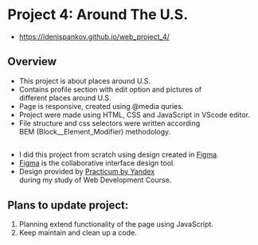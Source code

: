 # Project 4: Around The U.S.
* https://idenispankov.github.io/web_project_4/

## Overview

* This project is about places around U.S.
* Contains profile section with edit option and pictures of  
different places around U.S.
* Page is responsive, created using @media quries.
* Project were made using HTML, CSS and JavaScript in VScode editor.
* File structure and css selectors were written according  
BEM (Block__Element_Modifier) methodology.

## 
* I did this project from scratch using design created in [Figma](https://www.figma.com). 
* [Figma](https://www.figma.com) is the collaborative interface design tool. 
* Design provided by [Practicum by Yandex](https://www.practicum.yandex.com)  
during my study of Web Development Course. 


## Plans to update project:

1. Planning extend functionality of the page using JavaScript.
2. Keep maintain and clean up a code.
